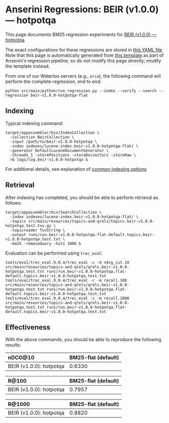 # Anserini Regressions: BEIR (v1.0.0) &mdash; hotpotqa

This page documents BM25 regression experiments for [BEIR (v1.0.0) &mdash; hotpotqa](http://beir.ai/).

The exact configurations for these regressions are stored in [this YAML file](../src/main/resources/regression/beir-v1.0.0-hotpotqa-flat.yaml).
Note that this page is automatically generated from [this template](../src/main/resources/docgen/templates/beir-v1.0.0-hotpotqa-flat.template) as part of Anserini's regression pipeline, so do not modify this page directly; modify the template instead.

From one of our Waterloo servers (e.g., `orca`), the following command will perform the complete regression, end to end:

```
python src/main/python/run_regression.py --index --verify --search --regression beir-v1.0.0-hotpotqa-flat
```

## Indexing

Typical indexing command:

```
target/appassembler/bin/IndexCollection \
  -collection BeirCollection \
  -input /path/to/beir-v1.0.0-hotpotqa \
  -index indexes/lucene-index.beir-v1.0.0-hotpotqa-flat/ \
  -generator DefaultLuceneDocumentGenerator \
  -threads 1 -storePositions -storeDocvectors -storeRaw \
  >& logs/log.beir-v1.0.0-hotpotqa &
```

For additional details, see explanation of [common indexing options](common-indexing-options.md).

## Retrieval

After indexing has completed, you should be able to perform retrieval as follows:

```
target/appassembler/bin/SearchCollection \
  -index indexes/lucene-index.beir-v1.0.0-hotpotqa-flat/ \
  -topics src/main/resources/topics-and-qrels/topics.beir-v1.0.0-hotpotqa.test.tsv.gz \
  -topicreader TsvString \
  -output runs/run.beir-v1.0.0-hotpotqa.flat-default.topics.beir-v1.0.0-hotpotqa.test.txt \
  -bm25 -removeQuery -hits 1000 &
```

Evaluation can be performed using `trec_eval`:

```
tools/eval/trec_eval.9.0.4/trec_eval -c -m ndcg_cut.10 src/main/resources/topics-and-qrels/qrels.beir-v1.0.0-hotpotqa.test.txt runs/run.beir-v1.0.0-hotpotqa.flat-default.topics.beir-v1.0.0-hotpotqa.test.txt
tools/eval/trec_eval.9.0.4/trec_eval -c -m recall.100 src/main/resources/topics-and-qrels/qrels.beir-v1.0.0-hotpotqa.test.txt runs/run.beir-v1.0.0-hotpotqa.flat-default.topics.beir-v1.0.0-hotpotqa.test.txt
tools/eval/trec_eval.9.0.4/trec_eval -c -m recall.1000 src/main/resources/topics-and-qrels/qrels.beir-v1.0.0-hotpotqa.test.txt runs/run.beir-v1.0.0-hotpotqa.flat-default.topics.beir-v1.0.0-hotpotqa.test.txt
```

## Effectiveness

With the above commands, you should be able to reproduce the following results:

| nDCG@10                                                                                                      | BM25-flat (default)|
|:-------------------------------------------------------------------------------------------------------------|-----------|
| BEIR (v1.0.0): hotpotqa                                                                                      | 0.6330    |


| R@100                                                                                                        | BM25-flat (default)|
|:-------------------------------------------------------------------------------------------------------------|-----------|
| BEIR (v1.0.0): hotpotqa                                                                                      | 0.7957    |


| R@1000                                                                                                       | BM25-flat (default)|
|:-------------------------------------------------------------------------------------------------------------|-----------|
| BEIR (v1.0.0): hotpotqa                                                                                      | 0.8820    |
